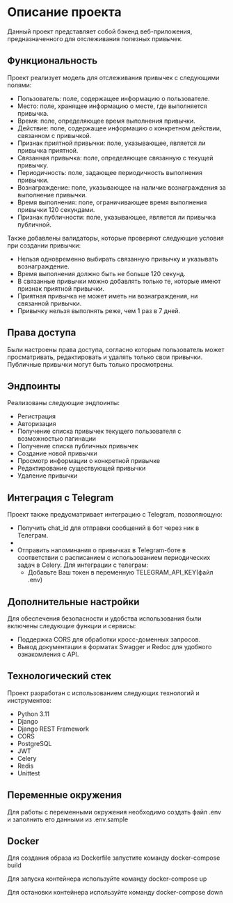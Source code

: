 # Описание проекта

Данный проект представляет собой бэкенд веб-приложения, предназначенного для отслеживания полезных привычек.

## Функциональность

Проект реализует модель для отслеживания привычек с следующими полями:
- Пользователь: поле, содержащее информацию о пользователе.
- Место: поле, хранящее информацию о месте, где выполняется привычка.
- Время: поле, определяющее время выполнения привычки.
- Действие: поле, содержащее информацию о конкретном действии, связанном с привычкой.
- Признак приятной привычки: поле, указывающее, является ли привычка приятной.
- Связанная привычка: поле, определяющее связанную с текущей привычку.
- Периодичность: поле, задающее периодичность выполнения привычки.
- Вознаграждение: поле, указывающее на наличие вознаграждения за выполнение привычки.
- Время выполнения: поле, ограничивающее время выполнения привычки 120 секундами.
- Признак публичности: поле, указывающее, является ли привычка публичной.

Также добавлены валидаторы, которые проверяют следующие условия при создании привычки:
- Нельзя одновременно выбирать связанную привычку и указывать вознаграждение.
- Время выполнения должно быть не больше 120 секунд.
- В связанные привычки можно добавлять только те, которые имеют признак приятной привычки.
- Приятная привычка не может иметь ни вознаграждения, ни связанной привычки.
- Привычку нельзя выполнять реже, чем 1 раз в 7 дней.

## Права доступа

Были настроены права доступа, согласно которым пользователь может просматривать, редактировать и удалять только свои привычки. Публичные привычки могут быть только просмотрены.

## Эндпоинты

Реализованы следующие эндпоинты:
- Регистрация
- Авторизация
- Получение списка привычек текущего пользователя с возможностью пагинации
- Получение списка публичных привычек
- Создание новой привычки
- Просмотр информации о конкретной привычке
- Редактирование существующей привычки
- Удаление привычки

## Интеграция с Telegram

Проект также предусматривает интеграцию с Telegram, позволяющую:
- Получить chat_id для отправки сообщений в бот через ник в Телеграм.
- 
- Отправить напоминания о привычках в Telegram-боте в соответствии с расписанием с использованием периодических задач в Celery.
  Для интеграции с телеграм:
  - Добавьте Ваш токен в переменную TELEGRAM_API_KEY(файл .env)


## Дополнительные настройки

Для обеспечения безопасности и удобства использования были включены следующие функции и сервисы:
- Поддержка CORS для обработки кросс-доменных запросов.
- Вывод документации в форматах Swagger и Redoc для удобного ознакомления с API.

## Технологический стек

Проект разработан с использованием следующих технологий и инструментов:
- Python 3.11
- Django
- Django REST Framework
- CORS
- PostgreSQL
- JWT
- Celery
- Redis
- Unittest

## Переменные окружения
Для работы с переменными окружения необходимо создать файл .env и заполнить его данными из .env.sample

## Docker
Для создания образа из Dockerfile запустите команду 
docker-compose build

Для запуска контейнера используйте команду 
docker-compose up

Для остановки контейнера используйте команду 
docker-compose down
